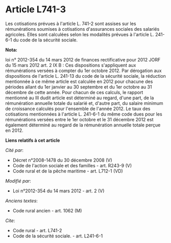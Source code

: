 # Article L741-3

Les cotisations prévues à l'article L. 741-2 sont assises sur les rémunérations soumises à cotisations d'assurances sociales
des salariés agricoles. Elles sont calculées selon les modalités prévues à l'article L. 241-6-1 du code de la sécurité
sociale.

**Nota:**

loi n° 2012-354 du 14 mars 2012 de finances rectificative pour 2012 JORF du 15 mars 2012 art. 2 IX B : Ces dispositions
s'appliquent aux rémunérations versées à compter du 1er octobre 2012. Par dérogation aux dispositions de l'article L. 241-13
du code de la sécurité sociale, la réduction mentionnée à ce même article est calculée en 2012 pour chacune des périodes
allant du 1er janvier au 30 septembre et du 1er octobre au 31 décembre de cette année. Pour chacun de ces calculs, le rapport
mentionné au III dudit article est déterminé au regard, d'une part, de la rémunération annuelle totale du salarié et, d'autre
part, du salaire minimum de croissance calculés pour l'ensemble de l'année 2012. Le taux des cotisations mentionnées à
l'article L. 241-6-1 du même code dues pour les rémunérations versées entre le 1er octobre et le 31 décembre 2012 est
également déterminé au regard de la rémunération annuelle totale perçue en 2012.

**Liens relatifs à cet article**

_Cité par_:

  - Décret n°2008-1478 du 30 décembre 2008 (V)
  - Code de l'action sociale et des familles - art. R243-9 (V)
  - Code rural et de la pêche maritime - art. L712-1 (VD)

_Modifié par_:

  - Loi n°2012-354 du 14 mars 2012 - art. 2 (V)

_Anciens textes_:

  - Code rural ancien - art. 1062 (M)

_Cite_:

  - Code rural - art. L741-2
  - Code de la sécurité sociale. - art. L241-6-1

